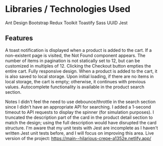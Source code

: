 # Libraries / Technologies Used

Ant Design
Bootstrap
Redux Toolkit
Toastify
Sass
UUID
Jest

## Features

A toast notification is displayed when a product is added to the cart.
If a non-existent page is visited, the Not Found component appears.
The number of items in pagination is not statically set to 12, but can be customized in multiples of 12.
Clicking the Checkout button empties the entire cart.
Fully responsive design.
When a product is added to the cart, it is also saved to local storage.
Upon initial loading, if there are no items in local storage, the cart is empty; otherwise, it continues with previous values.
Autocomplete functionality is available in the product search section.

Notes
I didn't feel the need to use debounce/throttle in the search section since I didn't have an appropriate API for searching.
I added a 1-second timeout to API requests to display the spinner (for simulation purposes).
I truncated the description part of the card in the product detail section to match the design; using the full description would have disrupted the card structure.
I'm aware that my unit tests with Jest are incomplete as I haven't written Jest unit tests before, and I will focus on improving this area.
Live version of the project: https://main--hilarious-crepe-a1352e.netlify.app/
